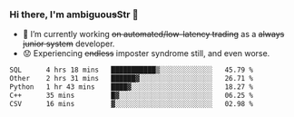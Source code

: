 ### Hi there, I'm ambiguou~~s~~Str 👋

<!--
**ambiguoustexture/ambiguoustexture** is a ✨ _special_ ✨ repository because its `README.md` (this file) appears on your GitHub profile.

Here are some ideas to get you started:
-->
- 🔭 I’m currently working ~~on automated/low-latency trading~~ as a ~~always junior system~~ developer.
- :worried: Experiencing ~~endless~~ imposter syndrome still, and even worse.

<!--START_SECTION:waka-->

```txt
SQL      4 hrs 18 mins   ███████████▒░░░░░░░░░░░░░   45.79 %
Other    2 hrs 31 mins   ██████▓░░░░░░░░░░░░░░░░░░   26.71 %
Python   1 hr 43 mins    ████▓░░░░░░░░░░░░░░░░░░░░   18.27 %
C++      35 mins         █▓░░░░░░░░░░░░░░░░░░░░░░░   06.25 %
CSV      16 mins         ▓░░░░░░░░░░░░░░░░░░░░░░░░   02.98 %
```

<!--END_SECTION:waka-->
